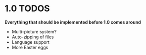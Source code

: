 ﻿# 1.0 TODOS
**Everything that should be implemented before 1.0 comes around**

* Multi-picture system?
* Auto-zipping of files
* Language support
* More Easter eggs